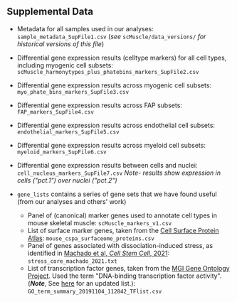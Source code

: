 ## Supplemental Data

- Metadata for all samples used in our analyses:
`sample_metadata_SupFile1.csv` (*see*  `scMuscle/data_versions/` *for historical versions of this file*)

- Differential gene expression results (celltype markers) for all cell types, including myogenic cell subsets: `scMuscle_harmonytypes_plus_phatebins_markers_SupFile2.csv`

- Differential gene expression results across myogenic cell subsets: `myo_phate_bins_markers_SupFile3.csv`

- Differential gene expression results across FAP  subsets: `FAP_markers_SupFile4.csv`

- Differential gene expression results across endothelial cell subsets: `endothelial_markers_SupFile5.csv`

- Differential gene expression results across myeloid cell subsets: `myeloid_markers_SupFile6.csv`

- Differential gene expression results between cells and nuclei: `cell_nucleus_markers_SupFile7.csv`
 *Note- results show expression in cells ("pct.1") over nuclei ("pct.2")*

- `gene_lists` contains a series of gene sets that we have found useful (from our analyses and others' work)
  - Panel of (canonical) marker genes used to annotate cell types in mouse skeletal muscle: `scMuscle_markers_v1.csv`
  - List of surface marker genes, taken from the [Cell Surface Protein Atlas](https://wlab.ethz.ch/cspa/): `mouse_cspa_surfaceome_proteins.csv`
  - Panel of genes associated with dissociation-induced stress, as identified in [Machado et al, *Cell Stem Cell*, 2021](https://doi.org/10.1016/j.stem.2021.01.017): `stress_core_machado_2021.txt`
  - List of transcription factor genes, taken from the [MGI Gene Ontology Project](http://www.informatics.jax.org/mgihome/GO/project.shtml). Used the term "DNA-binding transcription factor activity". (***Note***, See [here](http://www.informatics.jax.org/go/term/GO:0003700) for an updated list.): `GO_term_summary_20191104_112842_TFlist.csv`
